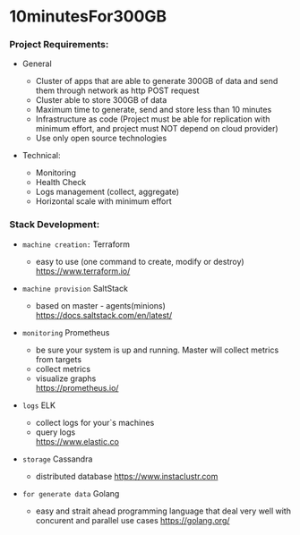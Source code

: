 #  10minutesFor300GB

### Project Requirements:   
- General
    - Cluster of apps that are able to generate 300GB of data and send them through network as http POST request 
    - Cluster able to store 300GB of data
    - Maximum time to generate, send and store less than 10 minutes
    - Infrastructure as code (Project must be able for replication with minimum effort, and project must NOT depend on cloud provider)
    - Use only open source technologies
    
- Technical:
    - Monitoring  
    - Health Check
    - Logs management (collect, aggregate)
    - Horizontal scale with minimum effort    
    
### Stack Development:
- ```machine creation:``` Terraform   
    - easy to use (one command to create, modify or destroy)    
    https://www.terraform.io/
    
- ```machine provision``` SaltStack
    - based on master - agents(minions)   
    https://docs.saltstack.com/en/latest/
    
- ```monitoring``` Prometheus
    - be sure your system is up and running. Master will collect metrics from targets
    - collect metrics
    - visualize graphs  
    https://prometheus.io/    
    
- ```logs``` ELK
    - collect logs for your`s machines
    - query logs  
    https://www.elastic.co
    
- ```storage``` Cassandra
    - distributed database
    https://www.instaclustr.com        
    
- ```for generate data``` Golang
    - easy and strait ahead programming language that deal very well with concurent and parallel use cases
    https://golang.org/
    
         
    

 